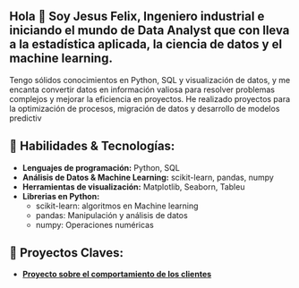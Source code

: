 ## Hola 👋 Soy Jesus Felix, Ingeniero industrial e iniciando el mundo de Data Analyst que con lleva a la estadística aplicada, la ciencia de datos y el machine learning.

Tengo sólidos conocimientos en Python, SQL y visualización de datos, y me encanta convertir datos en información valiosa para resolver problemas complejos y mejorar la eficiencia en proyectos. He realizado proyectos para la optimización de procesos, migración de datos y desarrollo de modelos predictiv


## 🔧 Habilidades & Tecnologías:

- **Lenguajes de programación:** Python, SQL
- **Análisis de Datos & Machine Learning:** scikit-learn, pandas, numpy
- **Herramientas de visualización:** Matplotlib, Seaborn, Tableu
- **Librerias en Python:**
  - scikit-learn: algoritmos en Machine learning
  - pandas: Manipulación y análisis de datos
  - numpy: Operaciones numéricas

## 🌟 Proyectos Claves:

- **[Proyecto sobre el comportamiento de los clientes](https://github.com/JesusAntonioFelix/Analisis_planes_telefonia_movil)**
